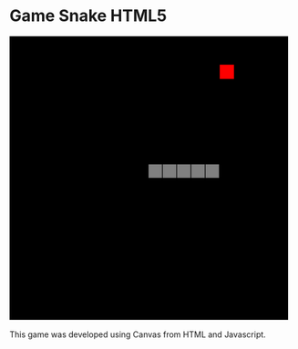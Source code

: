 # Game Snake HTML5
![Snapshot from Snake Game HTML5](/design/Game-Snake-HTML5.jpg)

This game was developed using Canvas from HTML and Javascript.